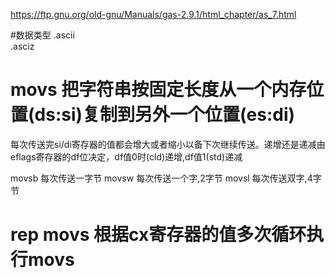 https://ftp.gnu.org/old-gnu/Manuals/gas-2.9.1/html_chapter/as_7.html


#数据类型
.ascii  
.asciz



# movs 把字符串按固定长度从一个内存位置(ds:si)复制到另外一个位置(es:di)

每次传送完si/di寄存器的值都会增大或者缩小以备下次继续传送。递增还是递减由eflags寄存器的df位决定，df值0时(cld)递增,df值1(std)递减

movsb 每次传送一字节
movsw 每次传送一个字,2字节
movsl 每次传送双字,4字节

# rep movs 根据cx寄存器的值多次循环执行movs
